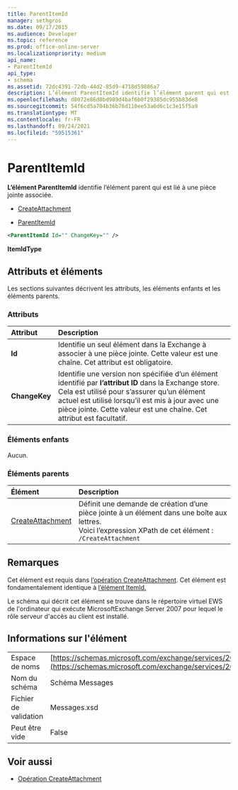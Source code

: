 ```yaml
---
title: ParentItemId
manager: sethgros
ms.date: 09/17/2015
ms.audience: Developer
ms.topic: reference
ms.prod: office-online-server
ms.localizationpriority: medium
api_name:
- ParentItemId
api_type:
- schema
ms.assetid: 72dc4391-72db-44d2-85d9-4718d59886a7
description: L’élément ParentItemId identifie l’élément parent qui est lié à une pièce jointe associée.
ms.openlocfilehash: d8072e86d8bd989d4baf6b0f29385dc955b83de8
ms.sourcegitcommit: 54f6cd5a704b36b76d110ee53a6d6c1c3e15f5a9
ms.translationtype: MT
ms.contentlocale: fr-FR
ms.lasthandoff: 09/24/2021
ms.locfileid: "59515361"
---
```

# <a name="parentitemid"></a>ParentItemId

**L’élément ParentItemId** identifie l’élément parent qui est lié à une pièce jointe associée. 
  
- [CreateAttachment](createattachment.md)
  
- [ParentItemId](parentitemid.md)
  
```xml
<ParentItemId Id="" ChangeKey="" />
```

**ItemIdType**

## <a name="attributes-and-elements"></a>Attributs et éléments

Les sections suivantes décrivent les attributs, les éléments enfants et les éléments parents.
  
### <a name="attributes"></a>Attributs

|**Attribut**|**Description**|
|:-----|:-----|
|**Id** <br/> |Identifie un seul élément dans la Exchange à associer à une pièce jointe. Cette valeur est une chaîne. Cet attribut est obligatoire.  <br/> |
|**ChangeKey** <br/> |Identifie une version non spécifiée d’un élément identifié par **l’attribut ID** dans la Exchange store. Cela est utilisé pour s’assurer qu’un élément actuel est utilisé lorsqu’il est mis à jour avec une pièce jointe. Cette valeur est une chaîne. Cet attribut est facultatif.  <br/> |
   
### <a name="child-elements"></a>Éléments enfants

Aucun.
  
### <a name="parent-elements"></a>Éléments parents

|**Élément**|**Description**|
|:-----|:-----|
|[CreateAttachment](createattachment.md) <br/> |Définit une demande de création d’une pièce jointe à un élément dans une boîte aux lettres.  <br/> Voici l’expression XPath de cet élément :  <br/>  `/CreateAttachment` <br/> |
   
## <a name="remarks"></a>Remarques

Cet élément est requis dans [l’opération CreateAttachment](createattachment-operation.md). Cet élément est fondamentalement identique à [l’élément ItemId.](itemid.md) 
  
Le schéma qui décrit cet élément se trouve dans le répertoire virtuel EWS de l'ordinateur qui exécute MicrosoftExchange Server 2007 pour lequel le rôle serveur d'accès au client est installé.
  
## <a name="element-information"></a>Informations sur l'élément

|||
|:-----|:-----|
|Espace de noms  <br/> |[https://schemas.microsoft.com/exchange/services/2006/messages](https://schemas.microsoft.com/exchange/services/2006/messages) <br/> |
|Nom du schéma  <br/> |Schéma Messages  <br/> |
|Fichier de validation  <br/> |Messages.xsd  <br/> |
|Peut être vide  <br/> |False  <br/> |
   
## <a name="see-also"></a>Voir aussi

- [Opération CreateAttachment](createattachment-operation.md)

